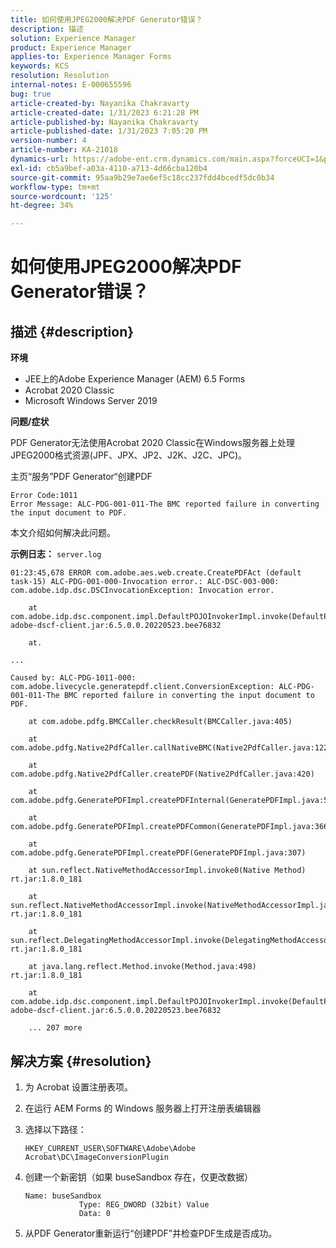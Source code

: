```yaml
---
title: 如何使用JPEG2000解决PDF Generator错误？
description: 描述
solution: Experience Manager
product: Experience Manager
applies-to: Experience Manager Forms
keywords: KCS
resolution: Resolution
internal-notes: E-000655596
bug: true
article-created-by: Nayanika Chakravarty
article-created-date: 1/31/2023 6:21:28 PM
article-published-by: Nayanika Chakravarty
article-published-date: 1/31/2023 7:05:20 PM
version-number: 4
article-number: KA-21018
dynamics-url: https://adobe-ent.crm.dynamics.com/main.aspx?forceUCI=1&pagetype=entityrecord&etn=knowledgearticle&id=a389240e-94a1-ed11-aad1-6045bd0063aa
exl-id: cb5a9bef-a03a-4110-a713-4d66cba120b4
source-git-commit: 95aa9b29e7ae6ef5c18cc237fdd4bcedf5dc0b34
workflow-type: tm+mt
source-wordcount: '125'
ht-degree: 34%

---
```


# 如何使用JPEG2000解决PDF Generator错误？

## 描述 {#description}


<b>环境</b>

- JEE上的Adobe Experience Manager (AEM) 6.5 Forms
- Acrobat 2020 Classic
- Microsoft Windows Server 2019

<b>问题/症状</b>

PDF Generator无法使用Acrobat 2020 Classic在Windows服务器上处理JPEG2000格式资源(JPF、JPX、JP2、J2K、J2C、JPC)。

主页“服务”PDF Generator“创建PDF


```
Error Code:1011 
Error Message: ALC-PDG-001-011-The BMC reported failure in converting the input document to PDF.
```


本文介绍如何解决此问题。

<b>示例日志：</b>
`server.log`


```
01:23:45,678 ERROR com.adobe.aes.web.create.CreatePDFAct (default task-15) ALC-PDG-001-000-Invocation error.: ALC-DSC-003-000: com.adobe.idp.dsc.DSCInvocationException: Invocation error.

    at com.adobe.idp.dsc.component.impl.DefaultPOJOInvokerImpl.invoke(DefaultPOJOInvokerImpl.java:152) adobe-dscf-client.jar:6.5.0.0.20220523.bee76832

    at.

...

Caused by: ALC-PDG-1011-000: com.adobe.livecycle.generatepdf.client.ConversionException: ALC-PDG-001-011-The BMC reported failure in converting the input document to PDF.

    at com.adobe.pdfg.BMCCaller.checkResult(BMCCaller.java:405)

    at com.adobe.pdfg.Native2PdfCaller.callNativeBMC(Native2PdfCaller.java:1229)

    at com.adobe.pdfg.Native2PdfCaller.createPDF(Native2PdfCaller.java:420)

    at com.adobe.pdfg.GeneratePDFImpl.createPDFInternal(GeneratePDFImpl.java:527)

    at com.adobe.pdfg.GeneratePDFImpl.createPDFCommon(GeneratePDFImpl.java:366)

    at com.adobe.pdfg.GeneratePDFImpl.createPDF(GeneratePDFImpl.java:307)

    at sun.reflect.NativeMethodAccessorImpl.invoke0(Native Method) rt.jar:1.8.0_181

    at sun.reflect.NativeMethodAccessorImpl.invoke(NativeMethodAccessorImpl.java:62) rt.jar:1.8.0_181

    at sun.reflect.DelegatingMethodAccessorImpl.invoke(DelegatingMethodAccessorImpl.java:43) rt.jar:1.8.0_181

    at java.lang.reflect.Method.invoke(Method.java:498) rt.jar:1.8.0_181

    at com.adobe.idp.dsc.component.impl.DefaultPOJOInvokerImpl.invoke(DefaultPOJOInvokerImpl.java:118) adobe-dscf-client.jar:6.5.0.0.20220523.bee76832

    ... 207 more
```



## 解决方案 {#resolution}


1. 为 Acrobat 设置注册表项。
2. 在运行 AEM Forms 的 Windows 服务器上打开注册表编辑器
3. 选择以下路径：

   `HKEY_CURRENT_USER\SOFTWARE\Adobe\Adobe Acrobat\DC\ImageConversionPlugin`
4. 创建一个新密钥（如果 buseSandbox 存在，仅更改数据）


   ```
   Name: buseSandbox
               Type: REG_DWORD (32bit) Value
               Data: 0
   ```

5. 从PDF Generator重新运行“创建PDF”并检查PDF生成是否成功。
